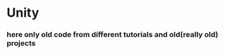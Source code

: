 # Unity

<h3 align="left">here only old code from different tutorials and old(really old) projects</h3>
